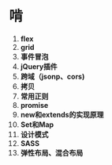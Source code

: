 # 啃

1. **flex**
2. **grid**
3. **事件冒泡**
4. **jQuery插件**
5. **跨域（jsonp、cors)**
6. **拷贝**
7. **常用正则**
8. **promise**
9. **new和extends的实现原理**
10. **Set和Map**
11. **设计模式**
12. **SASS**
13. **弹性布局、混合布局**


